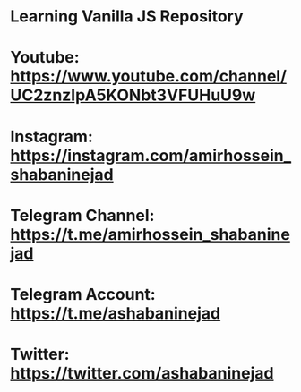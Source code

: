 # Learning Vanilla JS Repository
# Youtube: https://www.youtube.com/channel/UC2znzIpA5KONbt3VFUHuU9w
# Instagram: https://instagram.com/amirhossein_shabaninejad
# Telegram Channel: https://t.me/amirhossein_shabaninejad
# Telegram Account: https://t.me/ashabaninejad
# Twitter: https://twitter.com/ashabaninejad